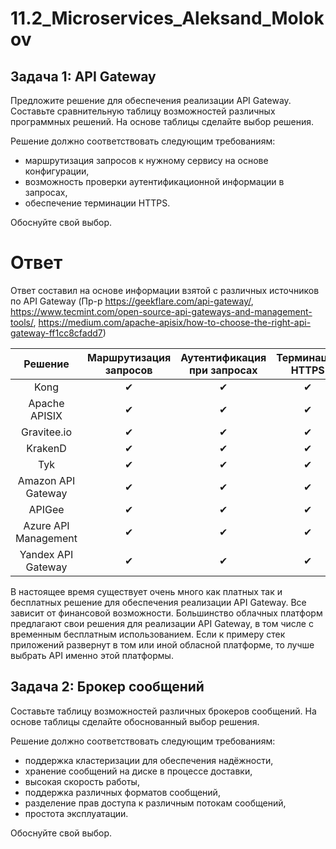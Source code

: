 # 11.2_Microservices_Aleksand_Molokov

## Задача 1: API Gateway 

Предложите решение для обеспечения реализации API Gateway. Составьте сравнительную таблицу возможностей различных программных решений. На основе таблицы сделайте выбор решения.

Решение должно соответствовать следующим требованиям:
- маршрутизация запросов к нужному сервису на основе конфигурации,
- возможность проверки аутентификационной информации в запросах,
- обеспечение терминации HTTPS.

Обоснуйте свой выбор.

# Ответ
Ответ составил на основе информации взятой с различных источников по API Gateway (Пр-р https://geekflare.com/api-gateway/, https://www.tecmint.com/open-source-api-gateways-and-management-tools/, https://medium.com/apache-apisix/how-to-choose-the-right-api-gateway-ff1cc8cfadd7)

| Решение | Маршрутизация запросов | Аутентификация при запросах | Терминация HTTPS | Распространение |
|:---:|:---:|:---:|:---:|:---:|
| Kong | ✔ | ✔ | ✔ | Опенсоурс |
| Apache APISIX | ✔ | ✔ | ✔ | Опенсоурс |
| Gravitee.io | ✔ | ✔ | ✔ | Опенсоурс |
| KrakenD | ✔ | ✔ | ✔ | Опенсоурс  |
| Tyk | ✔ | ✔ | ✔ | Опенсоурс |
| Amazon API Gateway | ✔ | ✔ | ✔ | Платная |
| APIGee | ✔ | ✔ | ✔ | Платная |
| Azure API Management | ✔ | ✔ | ✔ | Платная  |
| Yandex API Gateway | ✔ | ✔ | ✔ | Платная  |

В настоящее время существует очень много как платных так и бесплатных  решение для обеспечения реализации API Gateway. Все зависит от финансовой возможности. Большинство облачных платформ предлагают свои решения для реализации API Gateway, в том числе с временным бесплатным использованием.
Если к примеру стек приложений развернут в том или иной обласной платформе, то лучше выбрать API именно этой платформы.  





## Задача 2: Брокер сообщений

Составьте таблицу возможностей различных брокеров сообщений. На основе таблицы сделайте обоснованный выбор решения.

Решение должно соответствовать следующим требованиям:
- поддержка кластеризации для обеспечения надёжности,
- хранение сообщений на диске в процессе доставки,
- высокая скорость работы,
- поддержка различных форматов сообщений,
- разделение прав доступа к различным потокам сообщений,
- простота эксплуатации.

Обоснуйте свой выбор.
